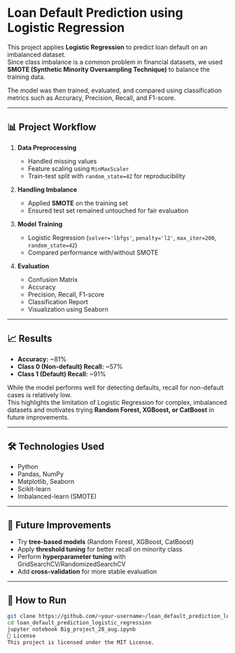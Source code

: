 # Loan Default Prediction using Logistic Regression

This project applies **Logistic Regression** to predict loan default on an imbalanced dataset.  
Since class imbalance is a common problem in financial datasets, we used **SMOTE (Synthetic Minority Oversampling Technique)** to balance the training data.  

The model was then trained, evaluated, and compared using classification metrics such as Accuracy, Precision, Recall, and F1-score.

---

## 📊 Project Workflow

1. **Data Preprocessing**
   - Handled missing values
   - Feature scaling using `MinMaxScaler`
   - Train-test split with `random_state=42` for reproducibility

2. **Handling Imbalance**
   - Applied **SMOTE** on the training set
   - Ensured test set remained untouched for fair evaluation

3. **Model Training**
   - Logistic Regression (`solver='lbfgs'`, `penalty='l2'`, `max_iter=200`, `random_state=42`)
   - Compared performance with/without SMOTE

4. **Evaluation**
   - Confusion Matrix
   - Accuracy
   - Precision, Recall, F1-score
   - Classification Report
   - Visualization using Seaborn

---

## 📈 Results

- **Accuracy:** ~81%
- **Class 0 (Non-default) Recall:** ~57%
- **Class 1 (Default) Recall:** ~91%

While the model performs well for detecting defaults, recall for non-default cases is relatively low.  
This highlights the limitation of Logistic Regression for complex, imbalanced datasets and motivates trying **Random Forest, XGBoost, or CatBoost** in future improvements.

---

## 🛠️ Technologies Used
- Python
- Pandas, NumPy
- Matplotlib, Seaborn
- Scikit-learn
- Imbalanced-learn (SMOTE)

---

## 🚀 Future Improvements
- Try **tree-based models** (Random Forest, XGBoost, CatBoost)  
- Apply **threshold tuning** for better recall on minority class  
- Perform **hyperparameter tuning** with GridSearchCV/RandomizedSearchCV  
- Add **cross-validation** for more stable evaluation  

---

## 📂 How to Run
```bash
git clone https://github.com/<your-username>/loan_default_prediction_logistic_regression.git
cd loan_default_prediction_logistic_regression
jupyter notebook Big_project_28_aug.ipynb
📜 License
This project is licensed under the MIT License.
